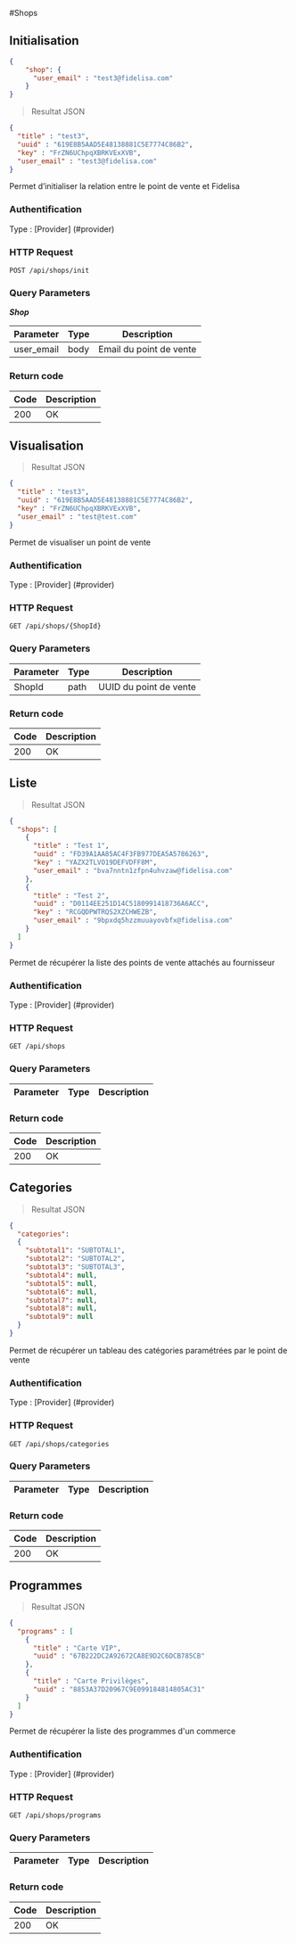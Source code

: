 #Shops
## Initialisation

```json
{
    "shop": {
      "user_email" : "test3@fidelisa.com"
    }
}
```

> Resultat JSON

```json
{
  "title" : "test3",
  "uuid" : "619E8B5AAD5E48138881C5E7774C86B2",
  "key" : "FrZN6UChpqXBRKVExXVB",
  "user_email" : "test3@fidelisa.com"
}
```

Permet d’initialiser la relation entre le point de vente et Fidelisa

### Authentification

Type : [Provider] (#provider)

### HTTP Request

`POST /api/shops/init`

### Query Parameters
***Shop***

Parameter | Type | Description
--------- | ----------- | -----------
user_email | body | Email du point de vente  

### Return code
Code | Description
------- | ---------
200 | OK


## Visualisation
> Resultat JSON

```json
{
  "title" : "test3",
  "uuid" : "619E8B5AAD5E48138881C5E7774C86B2",
  "key" : "FrZN6UChpqXBRKVExXVB",
  "user_email" : "test@test.com"
}
```

Permet de visualiser un point de vente

### Authentification

Type : [Provider] (#provider)

### HTTP Request

`GET /api/shops/{ShopId}`

### Query Parameters

Parameter | Type | Description
--------- | --------- | -----------
ShopId | path | UUID du point de vente


### Return code
Code | Description
------- | ---------
200 | OK

## Liste

>  Resultat JSON

```json
{
  "shops": [
    {
      "title" : "Test 1",
      "uuid" : "FD39A1AA85AC4F3FB977DEA5A5786263",
      "key" : "YAZX2TLVO19DEFVDFF8M",
      "user_email" : "bva7nntn1zfpn4uhvzaw@fidelisa.com"
    },
    {
      "title" : "Test 2",
      "uuid" : "D0114EE251D14C5180991418736A6ACC",
      "key" : "RCGQDPWTRQS2XZCHWEZB",
      "user_email" : "9bpxdq5hzzmuuayovbfx@fidelisa.com"
    }
  ]
}
```

Permet de récupérer la liste des points de vente attachés au fournisseur

### Authentification

Type : [Provider] (#provider)

### HTTP Request

`GET /api/shops`

### Query Parameters

Parameter | Type | Description
--------- | --------- | -----------

### Return code
Code | Description
------- | ---------
200 | OK


## Categories

> Resultat JSON

```json
{
  "categories":
  {
    "subtotal1": "SUBTOTAL1",
    "subtotal2": "SUBTOTAL2",
    "subtotal3": "SUBTOTAL3",
    "subtotal4": null,
    "subtotal5": null,
    "subtotal6": null,
    "subtotal7": null,
    "subtotal8": null,
    "subtotal9": null
  }
}
```

Permet de récupérer un tableau des catégories paramétrées par le point de vente

### Authentification

Type : [Provider] (#provider)

### HTTP Request

`GET /api/shops/categories`

### Query Parameters

Parameter | Type | Description
--------- | --------- | -----------

### Return code
Code | Description
------- | ---------
200 | OK


## Programmes

> Resultat JSON

```json
{
  "programs" : [
    {
      "title" : "Carte VIP",
      "uuid" : "67B222DC2A92672CA8E9D2C6DCB785CB"
    },
    {
      "title" : "Carte Privilèges",
      "uuid" : "8853A37D20967C9E099184814805AC31"
    }
  ]
}
```

Permet de récupérer la liste des programmes d'un commerce

### Authentification

Type : [Provider] (#provider)

### HTTP Request

`GET /api/shops/programs`

### Query Parameters

Parameter | Type | Description
--------- | --------- | -----------

### Return code
Code | Description
------- | ---------
200 | OK
